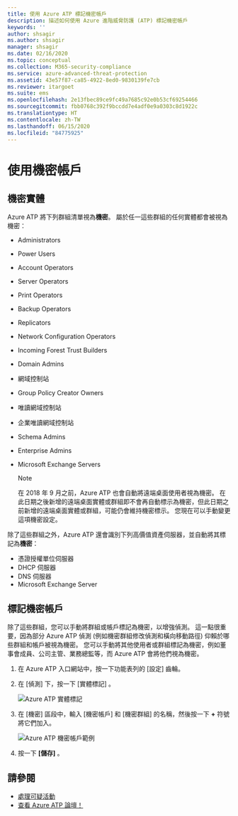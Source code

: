 ```yaml
---
title: 使用 Azure ATP 標記機密帳戶
description: 描述如何使用 Azure 進階威脅防護 (ATP) 標記機密帳戶
keywords: ''
author: shsagir
ms.author: shsagir
manager: shsagir
ms.date: 02/16/2020
ms.topic: conceptual
ms.collection: M365-security-compliance
ms.service: azure-advanced-threat-protection
ms.assetid: 43e57f87-ca85-4922-8ed0-9830139fe7cb
ms.reviewer: itargoet
ms.suite: ems
ms.openlocfilehash: 2e13fbec89ce9fc49a7685c92e0b53cf69254466
ms.sourcegitcommit: fbb0768c392f9bccdd7e4adf0e9a0303c8d1922c
ms.translationtype: HT
ms.contentlocale: zh-TW
ms.lasthandoff: 06/15/2020
ms.locfileid: "84775925"
---
```

# <a name="working-with-sensitive-accounts"></a>使用機密帳戶

## <a name="sensitive-entities"></a>機密實體

Azure ATP 將下列群組清單視為**機密**。 屬於任一這些群組的任何實體都會被視為機密：

- Administrators
- Power Users
- Account Operators
- Server Operators
- Print Operators
- Backup Operators
- Replicators
- Network Configuration Operators
- Incoming Forest Trust Builders
- Domain Admins
- 網域控制站
- Group Policy Creator Owners
- 唯讀網域控制站
- 企業唯讀網域控制站
- Schema Admins
- Enterprise Admins
- Microsoft Exchange Servers

  > [!NOTE]
  > 在 2018 年 9 月之前，Azure ATP 也會自動將遠端桌面使用者視為機密。 在此日期之後新增的遠端桌面實體或群組即不會再自動標示為機密，但此日期之前新增的遠端桌面實體或群組，可能仍會維持機密標示。 您現在可以手動變更這項機密設定。

除了這些群組之外，Azure ATP 還會識別下列高價值資產伺服器，並自動將其標記為**機密**：

- 憑證授權單位伺服器
- DHCP 伺服器
- DNS 伺服器
- Microsoft Exchange Server

## <a name="tagging-sensitive-accounts"></a>標記機密帳戶

除了這些群組，您可以手動將群組或帳戶標記為機密，以增強偵測。 這一點很重要，因為部分 Azure ATP 偵測 (例如機密群組修改偵測和橫向移動路徑) 仰賴於哪些群組和帳戶被視為機密。 您可以手動將其他使用者或群組標記為機密，例如董事會成員、公司主管、業務總監等，而 Azure ATP 會將他們視為機密。

1. 在 Azure ATP 入口網站中，按一下功能表列的 [設定]  齒輪。

1. 在 [偵測]  下，按一下 [實體標記]  。

    ![Azure ATP 實體標記](media/entity-tags.png)

1. 在 [機密]  區段中，輸入 [機密帳戶]  和 [機密群組]  的名稱，然後按一下 **+** 符號將它們加入。

    ![Azure ATP 機密帳戶範例](media/sensitive-account-sample.png)

1. 按一下 **[儲存]** 。

## <a name="see-also"></a>請參閱

- [處理可疑活動](working-with-suspicious-activities.md)
- [查看 Azure ATP 論壇！](https://aka.ms/azureatpcommunity)

